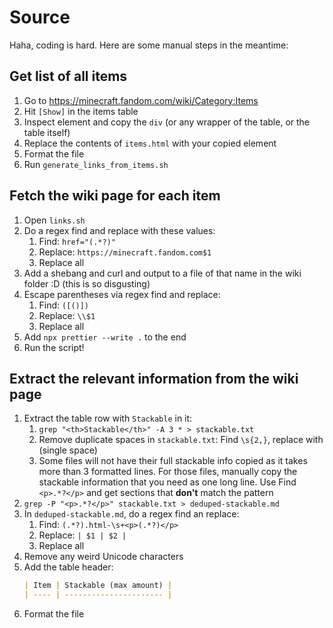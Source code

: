 # Source

Haha, coding is hard. Here are some manual steps in the meantime:

## Get list of all items

1. Go to https://minecraft.fandom.com/wiki/Category:Items
1. Hit `[Show]` in the items table
1. Inspect element and copy the `div` (or any wrapper of the table, or the table itself)
1. Replace the contents of `items.html` with your copied element
1. Format the file
1. Run `generate_links_from_items.sh`

## Fetch the wiki page for each item

1. Open `links.sh`
1. Do a regex find and replace with these values:
    1. Find: `href="(.*?)"`
    1. Replace: `https://minecraft.fandom.com$1`
    1. Replace all
1. Add a shebang and curl and output to a file of that name in the wiki folder :D (this is so disgusting)
1. Escape parentheses via regex find and replace:
    1. Find: `([()])`
    1. Replace: `\\$1`
    1. Replace all
1. Add `npx prettier --write .` to the end
1. Run the script!

## Extract the relevant information from the wiki page

1. Extract the table row with `Stackable` in it:
    1. `grep "<th>Stackable</th>" -A 3 * > stackable.txt`
    1. Remove duplicate spaces in `stackable.txt`: Find `\s{2,}`, replace with ` ` (single space)
    1. Some files will not have their full stackable info copied as it takes more than 3 formatted lines. For those files, manually copy the stackable information that you need as one long line. Use Find `<p>.*?</p>` and get sections that **don't** match the pattern
1. `grep -P "<p>.*?</p>" stackable.txt > deduped-stackable.md`
1. In `deduped-stackable.md`, do a regex find an replace:
    1. Find: `(.*?).html-\s+<p>(.*?)</p>`
    1. Replace: `| $1 | $2 |`
    1. Replace all
1. Remove any weird Unicode characters
1. Add the table header:
    ```md
    | Item | Stackable (max amount) |
    | ---- | ---------------------- |
    ```
1. Format the file
